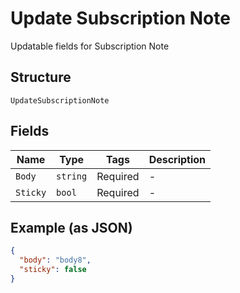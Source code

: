 
# Update Subscription Note

Updatable fields for Subscription Note

## Structure

`UpdateSubscriptionNote`

## Fields

| Name | Type | Tags | Description |
|  --- | --- | --- | --- |
| `Body` | `string` | Required | - |
| `Sticky` | `bool` | Required | - |

## Example (as JSON)

```json
{
  "body": "body8",
  "sticky": false
}
```

